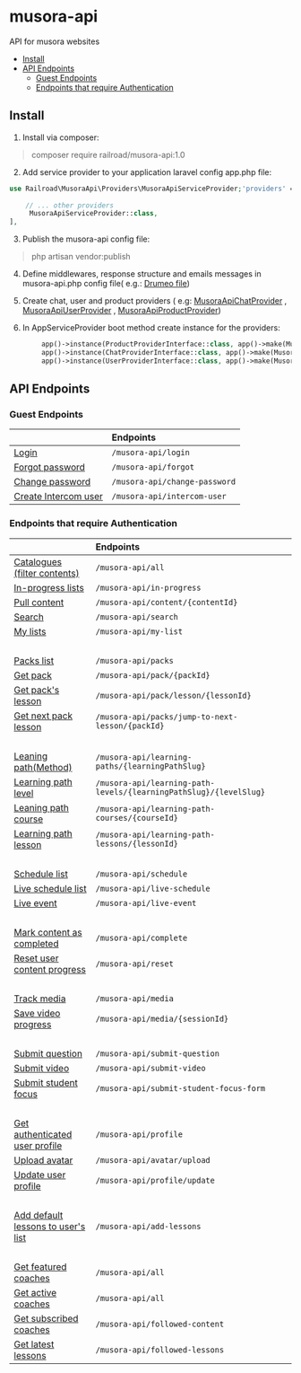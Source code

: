 # musora-api

API for musora websites

- [Install](#install)
- [API Endpoints](#api-endpoints)
    * [Guest Endpoints](#guest-endpoints)
    * [Endpoints that require Authentication](#endpoints-that-require-authentication)

<!-- ecotrust-canada.github.io/markdown-toc -->

Install
------------------------------------------------------------------------------------------------------------------------

1. Install via composer:

> composer require railroad/musora-api:1.0

2. Add service provider to your application laravel config app.php file:

```php
use Railroad\MusoraApi\Providers\MusoraApiServiceProvider;'providers' => [
    
    // ... other providers
     MusoraApiServiceProvider::class,
],
```

3. Publish the musora-api config file:

> php artisan vendor:publish

4. Define middlewares, response structure and emails messages in musora-api.php config file(
   e.g.: [Drumeo file](https://github.com/railroadmedia/drumeo/blob/musora-api/laravel/config/musora-api.php))


5. Create chat, user and product providers
   (
   e.g: [MusoraApiChatProvider](https://github.com/railroadmedia/drumeo/blob/musora-api/laravel/app/Providers/MusoraApiChatProvider.php)
   ,
   [MusoraApiUserProvider](https://github.com/railroadmedia/drumeo/blob/musora-api/laravel/app/Providers/MusoraApiUserProvider.php)
   ,
   [MusoraApiProductProvider](https://github.com/railroadmedia/drumeo/blob/musora-api/laravel/app/Providers/MusoraApiProductProvider.php))


6. In AppServiceProvider boot method create instance for the providers:

```php
        app()->instance(ProductProviderInterface::class, app()->make(MusoraApiProductProvider::class));
        app()->instance(ChatProviderInterface::class, app()->make(MusoraApiChatProvider::class));
        app()->instance(UserProviderInterface::class, app()->make(MusoraApiUserProvider::class));
```

API Endpoints
------------------------------------------------------------------------------------------------------------------------

### Guest Endpoints

|                                                          | Endpoints                                               |
|:-----------------------------------------------------------------|:----------------------------------------------------------|
| [Login](docs/Login.md)                              | `/musora-api/login`                                               |
| [Forgot password](docs/ForgotPassword.md)                  | `/musora-api/forgot`                                              |
| [Change password](docs/ChangePassword.md)                        | `/musora-api/change-password`                                     |
| [Create Intercom user](docs/Intercom.md)                   | `/musora-api/intercom-user`                                       |


### Endpoints that require Authentication

|                                                          | Endpoints                                               |
|:-----------------------------------------------------------------|:----------------------------------------------------------|
| [Catalogues (filter contents)](docs/AllContents.md)        | `/musora-api/all`                                               |
| [In-progress lists](docs/InProgress.md)                  | `/musora-api/in-progress`                                              |
| [Pull content](docs/Content.md)                        | `/musora-api/content/{contentId}`                                     |
| [Search](docs/Search.md)                        | `/musora-api/search`                                     |
| [My lists](docs/MyList.md)                        | `/musora-api/my-list`                                     |
|             &nbsp;      |                                   |
| [Packs list](docs/Packs.md)        | `/musora-api/packs`                                               |
| [Get pack](docs/Pack.md)                   | `/musora-api/pack/{packId}`                                       |
| [Get pack's lesson](docs/PackLesson.md)        | `/musora-api/pack/lesson/{lessonId}`                                               |
| [Get next pack lesson](docs/NextPackLesson.md)                  | `/musora-api/packs/jump-to-next-lesson/{packId}`                                              |
| &nbsp;            |                                              |
| [Leaning path(Method)](docs/LearningPath.md)                        | `/musora-api/learning-paths/{learningPathSlug}`                                     |
| [Learning path level](docs/LearningPathLevel.md)                   | `/musora-api/learning-path-levels/{learningPathSlug}/{levelSlug}`                                       |
| [Leaning path course](docs/LearningPathCourse.md)                        | `/musora-api/learning-path-courses/{courseId}`                                     |
| [Learning path lesson](docs/LearningPathLesson.md)                   | `/musora-api/learning-path-lessons/{lessonId}`                                       |
|         &nbsp;         | &nbsp;                                     |
| [Schedule list](docs/Shedule.md)                        | `/musora-api/schedule`                                     |
| [Live schedule list](docs/LiveShedule.md)                   | `/musora-api/live-schedule`                                       |
| [Live event](docs/Live.md)                   | `/musora-api/live-event`                                       |
| &nbsp;                      | &nbsp;                                     |
| [Mark content as completed](docs/MarkAsComplete.md)                   | `/musora-api/complete`                                       |
| [Reset user content progress](docs/ResetProgress.md)                        | `/musora-api/reset`                                     |
| &nbsp;                      | &nbsp;                                     |
| [Track media](docs/TrackMedia.md)                   | `/musora-api/media`                                       |
| [Save video progress](docs/SaveVideoProgress.md)                   | `/musora-api/media/{sessionId}`                                       |
| &nbsp;                      | &nbsp;                                     |
| [Submit question](docs/SubmitQuestion.md)                        | `/musora-api/submit-question`                                     |
| [Submit video](docs/SubmitVideo.md)                   | `/musora-api/submit-video`                                       |
| [Submit student focus](docs/SubmitStudentFocus.md)                   | `/musora-api/submit-student-focus-form`                                       |
| &nbsp;                      | &nbsp;                                     |
| [Get authenticated user profile](docs/GetAuthenticatedUserProfile.md)                        | `/musora-api/profile`                                     |
| [Upload avatar](docs/UploadAvatar.md)                   | `/musora-api/avatar/upload`                                       |
| [Update user profile](docs/UpdateUserProfile.md)                   | `/musora-api/profile/update`                                       |
| &nbsp;                      | &nbsp;
| [Add default lessons to user's list](docs/AddDefaultLesson.md)                   | `/musora-api/add-lessons`                                       |
| &nbsp;                      | &nbsp;
| [Get featured coaches](docs/FeaturedCoach.md)                   | `/musora-api/all`                                       |
| [Get active coaches](docs/ActiveCoach.md)                   | `/musora-api/all`                                       |
| [Get subscribed coaches](docs/FollowedCoach.md)                   | `/musora-api/followed-content`                                       |
| [Get latest lessons](docs/LatestLessons.md)                   | `/musora-api/followed-lessons`                                       |




